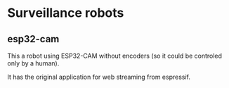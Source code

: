 # Surveillance robots

## esp32-cam

This a robot using ESP32-CAM without encoders (so it could be controled only by a human).

It has the original application for web streaming from espressif.

